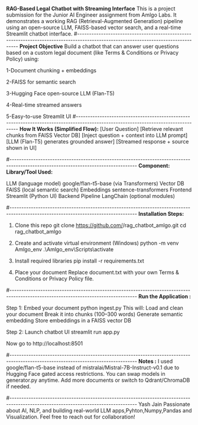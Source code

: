 **RAG-Based Legal Chatbot with Streaming Interface**
This is a project submission for the Junior AI Engineer assignment from Amlgo Labs.
It demonstrates a working RAG (Retrieval-Augmented Generation) pipeline using an open-source LLM, FAISS-based vector search, and a real-time Streamlit chatbot interface.
#-----------------------------------------------------------------------------------------------------------------------------------
**Project Objective**
Build a chatbot that can answer user questions based on a custom legal document (like Terms & Conditions or Privacy Policy) using:

1-Document chunking + embeddings

2-FAISS for semantic search

3-Hugging Face open-source LLM (Flan-T5)

4-Real-time streamed answers

5-Easy-to-use Streamlit UI
#-----------------------------------------------------------------------------------------------------------------------------------
**How It Works (Simplified Flow):**
[User Question]
[Retrieve relevant chunks from FAISS Vector DB]
[Inject question + context into LLM prompt]
[LLM (Flan-T5) generates grounded answer]
[Streamed response + source shown in UI]

#-----------------------------------------------------------------------------------------------------------------------------------
**Component:	                Library/Tool Used:**

LLM (language model)	    google/flan-t5-base (via Transformers)
Vector DB	                FAISS (local semantic search)
Embeddings	                sentence-transformers
Frontend	                Streamlit (Python UI)
Backend Pipeline	        LangChain (optional modules)


#-----------------------------------------------------------------------------------------------------------------------------------
**Installation Steps:**
1. Clone this repo
git clone https://github.com/<your-username>/rag_chatbot_amlgo.git
cd rag_chatbot_amlgo

2. Create and activate virtual environment (Windows)
python -m venv Amlgo_env
.\Amlgo_env\Scripts\activate

3. Install required libraries
pip install -r requirements.txt

4. Place your document
Replace document.txt with your own Terms & Conditions or Privacy Policy file.

#-----------------------------------------------------------------------------------------------------------------------------------
**Run the Application :**

Step 1: Embed your document
python ingest.py
This will:
Load and clean your document
Break it into chunks (100–300 words)
Generate semantic embedding
Store embeddings in a FAISS vector DB

Step 2: Launch chatbot UI
streamlit run app.py

Now go to http://localhost:8501

#-----------------------------------------------------------------------------------------------------------------------------------
**Notes :**
I used google/flan-t5-base instead of mistralai/Mistral-7B-Instruct-v0.1 due to Hugging Face gated access restrictions.
You can swap models in generator.py anytime.
Add more documents or switch to Qdrant/ChromaDB if needed.


#-----------------------------------------------------------------------------------------------------------------------------------
Yash Jain
Passionate about AI, NLP, and building real-world LLM apps,Pyhton,Numpy,Pandas and Visualization.
Feel free to reach out for collaboration!